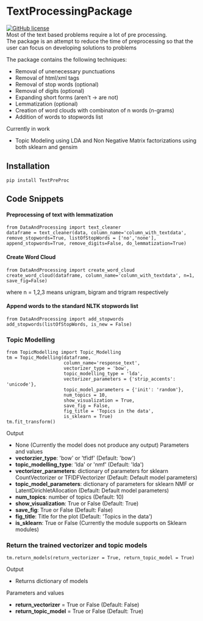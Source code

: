 # TextProcessingPackage

[![GitHub license](https://img.shields.io/github/license/Naereen/StrapDown.js.svg)](https://github.com/preethampaul/TextProcessingPAckage/blob/master/LICENSE) </br>
Most of the text based problems require a lot of pre processing. </br>
The package is an attempt to reduce the time of preprocessing so that the user can focus on developing solutions to problems

The package contains the following techniques:
* Removal of unenecessary punctuations
* Removal of html/xml tags
* Removal of stop words (optional)
* Removal of digits (optional)
* Expanding short forms (aren't -> are not)
* Lemmatization (optional)
* Creation of word clouds with combinaton of n words (n-grams)
* Addition of words to stopwords list

Currently in work
* Topic Modeling using LDA and Non Negative Matrix factorizations using both sklearn and gensim

## Installation
```
pip install TextPreProc
```

## Code Snippets
#### Preprocessing of text with lemmatization

```
from DataAndProcessing import text_cleaner
dataframe = text_cleaner(data, column_name='column_with_textdata', remove_stopwords=True, listOfStopWords = ['no','none'], append_stopwords=True, remove_digits=False, do_lemmatization=True)
```

#### Create Word Cloud

```
from DataAndProcessing import create_word_cloud
create_word_cloud(dataframe, column_name='column_with_textdata', n=1, save_fig=False)
```
where n = 1,2,3 means unigram, bigram and trigram respectively

#### Append words to the standard NLTK stopwords list
```
from DataAndProcessing import add_stopwords
add_stopwords(listOfStopWords, is_new = False)
```
### Topic Modelling
```
from TopicModelling import Topic_Modelling
tm = Topic_Modelling(dataframe, 
                     column_name='response_text', 
                     vectorizer_type = 'bow', 
                     topic_modelling_type = 'lda', 
                     vectorizer_parameters = {'strip_accents': 'unicode'}, 
                     topic_model_parameters = {'init': 'random'}, 
                     num_topics = 10, 
                     show_visualization = True, 
                     save_fig = False, 
                     fig_title = 'Topics in the data', 
                     is_sklearn = True)
tm.fit_transform()
```
Output
* None (Currently the model does not produce any output)
Parameters and values
* **vectorzier_type**: 'bow' or 'tfidf' (Default: 'bow')
* **topic_modelling_type**: 'lda' or 'nmf' (Default: 'lda')
* **vectorizer_parameters**: dictionary of parameters for sklearn CountVectorizer or TFIDFVectorizer (Default: Default model parameters)
* **topic_model_parameters**: dictionary of parameters for sklearn NMF or LatentDirichletAllocation (Default: Default model parameters)
* **num_topics**: number of topics (Default: 10)
* **show_visualization**: True or False (Default: True)
* **save_fig**: True or False (Default: False)
* **fig_title**: Title for the plot (Default: 'Topics in the data')
* **is_sklearn**: True or False (Currently the module supports on Sklearn modules) 

### Return the trained vectorizer and topic models
```
tm.return_models(return_vectorizer = True, return_topic_model = True)
```
Output
* Returns dictionary of models 

Parameters and values
* **return_vectorizer** = True or False (Default: False)
* **return_topic_model** = True or False (Default: True)
